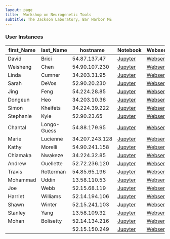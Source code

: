 ```yaml
---
layout: page
title:  Workshop on Neurogenetic Tools
subtitle: The Jackson Laboratory, Bar Harbor ME
---
```


### User Instances

| first_Name | last_Name   | hostname       | Notebook                              | Webserver                          |
|------------|-------------|----------------|---------------------------------------|------------------------------------|
| David      | Brici       | 54.87.137.47   | [Jupyter](http://54.87.137.47:8888)   | [Webserver](http://54.87.137.47)   |
| Weisheng   | Chen        | 54.90.107.230  | [Jupyter](http://54.90.107.230:8888)  | [Webserver](http://54.90.107.230)  |
| Linda      | Cumner      | 34.203.31.95   | [Jupyter](http://34.203.31.95:8888)   | [Webserver](http://34.203.31.95)   |
| Sarah      | DeVos       | 52.90.20.230   | [Jupyter](http://52.90.20.230:8888)   | [Webserver](http://52.90.20.230)   |
| Jing       | Feng        | 54.224.28.85   | [Jupyter](http://54.224.28.85:8888)   | [Webserver](http://54.224.28.85)   |
| Dongeun    | Heo         | 34.203.10.36   | [Jupyter](http://34.203.10.36:8888)   | [Webserver](http://34.203.10.36)   |
| Simon      | Kheifets    | 34.224.39.222  | [Jupyter](http://34.224.39.222:8888)  | [Webserver](http://34.224.39.222)  |
| Stephanie  | Kyle        | 52.90.23.65    | [Jupyter](http://52.90.23.65:8888)    | [Webserver](http://52.90.23.65)    |
| Chantal    | Longo-Guess | 54.88.179.95   | [Jupyter](http://54.88.179.95:8888)   | [Webserver](http://54.88.179.95)   |
| Marie      | Lucienne    | 34.207.243.128 | [Jupyter](http://34.207.243.128:8888) | [Webserver](http://34.207.243.128) |
| Kathy      | Morelli     | 54.90.241.158  | [Jupyter](http://54.90.241.158:8888)  | [Webserver](http://54.90.241.158)  |
| Chiamaka   | Nwakeze     | 34.224.32.85   | [Jupyter](http://34.224.32.85:8888)   | [Webserver](http://34.224.32.85)   |
| Andrew     | Ouellette   | 52.72.236.120  | [Jupyter](http://52.72.236.120:8888)  | [Webserver](http://52.72.236.120)  |
| Travis     | Rotterman   | 54.85.65.196   | [Jupyter](http://54.85.65.196:8888)   | [Webserver](http://54.85.65.196)   |
| Mohammad   | Uddin       | 13.58.110.53   | [Jupyter](http://13.58.110.53:8888)   | [Webserver](http://13.58.110.53)   |
| Joe        | Webb        | 52.15.68.119   | [Jupyter](http://52.15.68.119:8888)   | [Webserver](http://52.15.68.119)   |
| Harriet    | Williams    | 52.14.194.106  | [Jupyter](http://52.14.194.106:8888)  | [Webserver](http://52.14.194.106)  |
| Shawn      | Winter      | 52.15.241.103  | [Jupyter](http://52.15.241.103:8888)  | [Webserver](http://52.15.241.103)  |
| Stanley    | Yang        | 13.58.109.32   | [Jupyter](http://13.58.109.32:8888)   | [Webserver](http://13.58.109.32)   |
| Mohan      | Bolisetty   | 52.14.134.216  | [Jupyter](http://52.14.134.216:8888)  | [Webserver](http://52.14.134.216)  |
|            |             | 52.15.150.249 | [Jupyter](http://52.15.150.249:8888)  | [Webserver](http://52.15.150.249)  |
